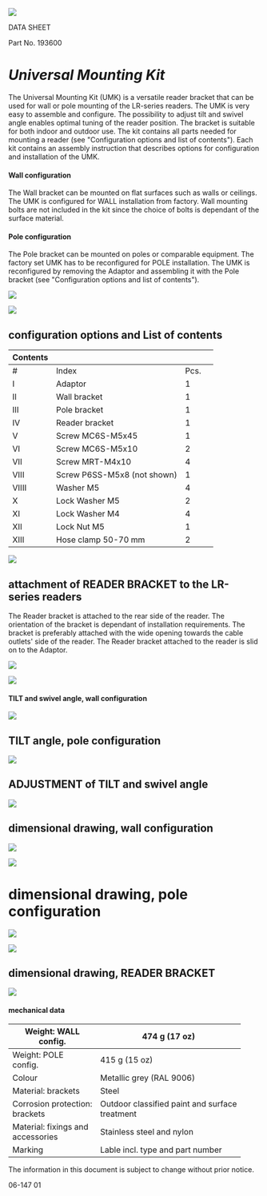 ![](_page_0_Picture_0.jpeg)

DATA SHEET

Part No. 193600

# *Universal Mounting Kit*

The Universal Mounting Kit (UMK) is a versatile reader bracket that can be used for wall or pole mounting of the LR-series readers. The UMK is very easy to assemble and configure. The possibility to adjust tilt and swivel angle enables optimal tuning of the reader position. The bracket is suitable for both indoor and outdoor use. The kit contains all parts needed for mounting a reader (see "Configuration options and list of contents"). Each kit contains an assembly instruction that describes options for configuration and installation of the UMK.

#### Wall configuration

The Wall bracket can be mounted on flat surfaces such as walls or ceilings. The UMK is configured for WALL installation from factory. Wall mounting bolts are not included in the kit since the choice of bolts is dependant of the surface material.

#### Pole configuration

The Pole bracket can be mounted on poles or comparable equipment. The factory set UMK has to be reconfigured for POLE installation. The UMK is reconfigured by removing the Adaptor and assembling it with the Pole bracket (see "Configuration options and list of contents").

![](_page_0_Picture_9.jpeg)

![](_page_0_Picture_10.jpeg)

## configuration options and List of contents

| Contents |                             |      |  |
|----------|-----------------------------|------|--|
| #        | Index                       | Pcs. |  |
| I        | Adaptor                     | 1    |  |
| II       | Wall bracket                | 1    |  |
| III      | Pole bracket                | 1    |  |
| IV       | Reader bracket              | 1    |  |
| V        | Screw MC6S-M5x45            | 1    |  |
| VI       | Screw MC6S-M5x10            | 2    |  |
| VII      | Screw MRT-M4x10             | 4    |  |
| VIII     | Screw P6SS-M5x8 (not shown) | 1    |  |
| VIIII    | Washer M5                   | 4    |  |
| X        | Lock Washer M5              | 2    |  |
| XI       | Lock Washer M4              | 4    |  |
| XII      | Lock Nut M5                 | 1    |  |
| XIII     | Hose clamp 50-70 mm         | 2    |  |

![](_page_1_Figure_2.jpeg)

## attachment of READER BRACKET to the LR-series readers

The Reader bracket is attached to the rear side of the reader. The orientation of the bracket is dependant of installation requirements. The bracket is preferably attached with the wide opening towards the cable outlets' side of the reader. The Reader bracket attached to the reader is slid on to the Adaptor.

![](_page_1_Picture_5.jpeg)

![](_page_1_Picture_6.jpeg)

#### TILT and swivel angle, wall configuration

![](_page_2_Picture_1.jpeg)

## TILT angle, pole configuration

![](_page_2_Picture_3.jpeg)

## ADJUSTMENT of TILT and swivel angle

![](_page_2_Picture_5.jpeg)

## dimensional drawing, wall configuration

![](_page_3_Figure_1.jpeg)

![](_page_3_Figure_2.jpeg)

# dimensional drawing, pole configuration

![](_page_3_Figure_4.jpeg)

![](_page_3_Figure_5.jpeg)

## dimensional drawing, READER BRACKET

![](_page_3_Figure_7.jpeg)

#### mechanical data

| Weight: WALL<br>config.              | 474 g (17 oz)                                     |
|--------------------------------------|---------------------------------------------------|
| Weight: POLE<br>config.              | 415 g (15 oz)                                     |
| Colour                               | Metallic grey (RAL 9006)                          |
| Material: brackets                   | Steel                                             |
| Corrosion protection:<br>brackets    | Outdoor classified paint and surface<br>treatment |
| Material: fixings and<br>accessories | Stainless steel and nylon                         |
| Marking                              | Lable incl. type and part number                  |

The information in this document is subject to change without prior notice.

06-147 01